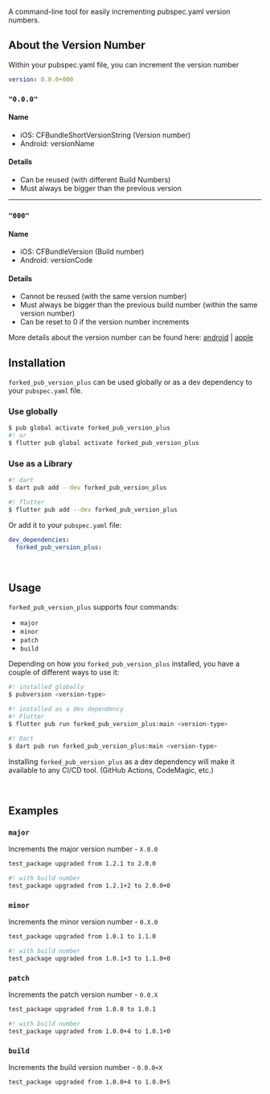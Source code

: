 <!-- [![Pub Package](https://img.shields.io/pub/v/pub_version_plus.svg)](https://pub.dartlang.org/packages/pub_version_plus)
[![Dart Version](https://img.shields.io/badge/dart-%5E2.13.0-green.svg?branch=master)](https://img.shields.io/badge/dart-%5E2.13.0-green.svg)
[![GitHub issues](https://img.shields.io/github/issues-raw/mrgnhnt96/pub_version_plus.svg)](https://github.com/mrgnhnt96/pub_version_plus/issues) -->

A command-line tool for easily incrementing pubspec.yaml version numbers.

## About the Version Number

Within your pubspec.yaml file, you can increment the version number

```yaml
version: 0.0.0+000
```

### `"0.0.0"`

#### Name

- iOS: CFBundleShortVersionString (Version number)
- Android: versionName

#### Details

- Can be reused (with different Build Numbers)
- Must always be bigger than the previous version

---

### `"000"`

#### Name

- iOS: CFBundleVersion (Build number)
- Android: versionCode

#### Details

- Cannot be reused (with the same version number)
- Must always be bigger than the previous build number (within the same version number)
- Can be reset to 0 if the version number increments

More details about the version number can be found here: [android](https://developer.android.com/studio/publish/versioning#appversioning) | [apple](https://developer.apple.com/library/archive/technotes/tn2420/_index.html)
## Installation

`forked_pub_version_plus` can be used globally or as a dev dependency to your `pubspec.yaml` file.

### Use globally

```bash
$ pub global activate forked_pub_version_plus
#! or
$ flutter pub global activate forked_pub_version_plus
```

### Use as a Library

```bash
#! dart
$ dart pub add --dev forked_pub_version_plus

#! flutter
$ flutter pub add --dev forked_pub_version_plus
```

Or add it to your `pubspec.yaml` file:

```yaml
dev_dependencies:
  forked_pub_version_plus:
```

<br>

## Usage

`forked_pub_version_plus` supports four commands:

- `major`
- `minor`
- `patch`
- `build`

Depending on how you `forked_pub_version_plus` installed, you have a couple of different ways to use it:

```bash
#! installed globally
$ pubversion <version-type>

#! installed as a dev dependency
#! Flutter
$ flutter pub run forked_pub_version_plus:main <version-type>

#! Dart
$ dart pub run forked_pub_version_plus:main <version-type>
```

Installing `forked_pub_version_plus` as a dev dependency will make it available to any CI/CD tool. (GitHub Actions, CodeMagic, etc.)

<br>

## Examples

### `major`

Increments the major version number - `X.0.0`

```bash
test_package upgraded from 1.2.1 to 2.0.0

#! with build number
test_package upgraded from 1.2.1+2 to 2.0.0+0
```

### `minor`

Increments the minor version number - `0.X.0`

```bash
test_package upgraded from 1.0.1 to 1.1.0

#! with build number
test_package upgraded from 1.0.1+3 to 1.1.0+0
```

### `patch`

Increments the patch version number - `0.0.X`

```bash
test_package upgraded from 1.0.0 to 1.0.1

#! with build number
test_package upgraded from 1.0.0+4 to 1.0.1+0
```

### `build`

Increments the build version number - `0.0.0+X`

```bash
test_package upgraded from 1.0.0+4 to 1.0.0+5
```

[activating]: https://www.dartlang.org/tools/pub/cmd/pub-global#activating-a-package
[pub global]: https://www.dartlang.org/tools/pub/cmd/pub-global

